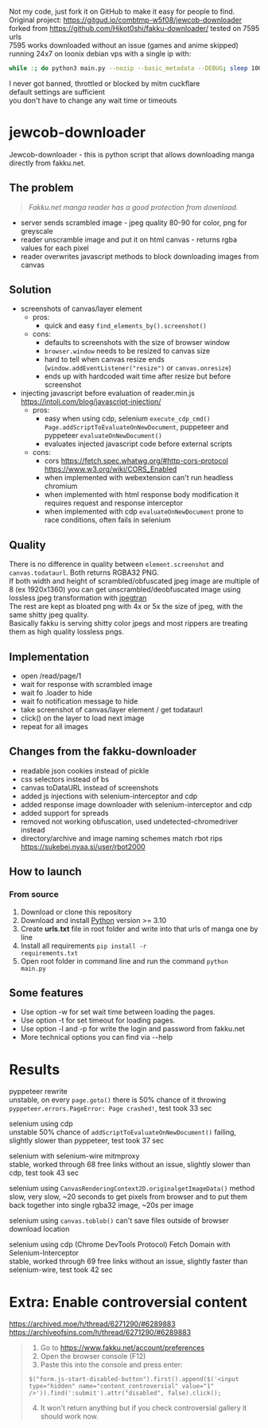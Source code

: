 Not my code, just fork it on GitHub to make it easy for people to find.
Original project: https://gitgud.io/combtmp-w5f08/jewcob-downloader
forked from https://github.com/Hikot0shi/fakku-downloader/
tested on 7595 urls   
7595 works downloaded without an issue (games and anime skipped)   
running 24x7 on loonix debian vps with a single ip with:   
```bash
while :; do python3 main.py --nozip --basic_metadata --DEBUG; sleep 100; done
```
I never got banned, throttled or blocked by mitm cuckflare   
default settings are sufficient   
you don't have to change any wait time or timeouts   

# jewcob-downloader

Jewcob-downloader - this is python script that allows downloading manga directly from fakku.net.

## The problem

> *Fakku.net manga reader has a good protection from download.* 

- server sends scrambled image - jpeg quality 80-90 for color, png for greyscale
- reader unscramble image and put it on html canvas - returns rgba values for each pixel
- reader overwrites javascript methods to block downloading images from canvas

## Solution

- screenshots of canvas/layer element
  - pros:
    - quick and easy `find_elements_by().screenshot()`
  - cons:
    - defaults to screenshots with the size of browser window
    - `browser.window` needs to be resized to canvas size
	- hard to tell when canvas resize ends (`window.addEventListener("resize")` or `canvas.onresize`)
    - ends up with hardcoded wait time after resize but before screenshot
- injecting javascript before evaluation of reader.min.js https://intoli.com/blog/javascript-injection/  
  - pros:
    - easy when using cdp, selenium `execute_cdp_cmd()` `Page.addScriptToEvaluateOnNewDocument`, puppeteer and pyppeteer `evaluateOnNewDocument()`
    - evaluates injected javascript code before external scripts
  - cons:
    - cors https://fetch.spec.whatwg.org/#http-cors-protocol https://www.w3.org/wiki/CORS_Enabled 
    - when implemented with webextension can't run headless chromium  
    - when implemented with html response body modification it requires request and response interceptor 
    - when implemented with cdp `evaluateOnNewDocument` prone to race conditions, often fails in selenium

## Quality

There is no difference in quality between `element.screenshot` and `canvas.todataurl`.  Both returns RGBA32 PNG.  
If both width and height of scrambled/obfuscated jpeg image are multiple of 8 (ex 1920x1360) you can get unscrambled/deobfuscated image using lossless jpeg transformation with [jpegtran](https://jpegclub.org/jpegtran)  
The rest are kept as bloated png with 4x or 5x the size of jpeg, with the same shitty jpeg quality.  
Basically fakku is serving shitty color jpegs and most rippers are treating them as high quality lossless pngs. 

## Implementation
- open /read/page/1
- wait for response with scrambled image
- wait fo .loader to hide
- wait fo notification message to hide
- take screenshot of canvas/layer element / get todataurl
- click() on the layer to load next image
- repeat for all images

## Changes from the fakku-downloader
- readable json cookies instead of pickle
- css selectors instead of bs
- canvas toDataURL instead of screenshots
- added js injections with selenium-interceptor and cdp
- added response image downloader with selenium-interceptor and cdp
- added support for spreads
- removed not working obfuscation, used undetected-chromedriver instead
- directory/archive and image naming schemes match rbot rips https://sukebei.nyaa.si/user/rbot2000

## How to launch  

### From source  
1) Download or clone this repository
2) Download and install [Python](https://www.python.org/downloads/release)  version >= 3.10
3) Create **urls.txt** file in root folder and write into that urls of manga one by line
4) Install all requirements <code>pip install -r requirements.txt</code>
5) Open root folder in command line and run the command <code>python main.py</code>

## Some features
* Use option -w for set wait time between loading the pages.
* Use option -t for set timeout for loading pages.
* Use option -l and -p for write the login and password from fakku.net
* More technical options you can find via --help

# Results

pyppeteer rewrite  
unstable, on every `page.goto()` there is 50% chance of it throwing `pyppeteer.errors.PageError: Page crashed!`, test took 33 sec

selenium using cdp  
unstable 50% chance of `addScriptToEvaluateOnNewDocument()` failing, slightly slower than pyppeteer, test took 37 sec

selenium with selenium-wire mitmproxy  
stable, worked through 68 free links without an issue, slightly slower than cdp, test took 43 sec

selenium using `CanvasRenderingContext2D.originalgetImageData()` method  
slow, very slow, ~20 seconds to get pixels from browser and to put them back together into single rgba32 image, ~20s per image

selenium using `canvas.toblob()` can't save files outside of browser download location

selenium using cdp (Chrome DevTools Protocol) Fetch Domain with Selenium-Interceptor  
stable, worked through 69 free links without an issue, slightly faster than selenium-wire, test took 42 sec  

# Extra: Enable controversial content

https://archived.moe/h/thread/6271290/#6289883  
https://archiveofsins.com/h/thread/6271290/#6289883  

> 1. Go to https://www.fakku.net/account/preferences
> 2. Open the browser console (F12)
> 3. Paste this into the console and press enter:
> ```jquery
> $("form.js-start-disabled-button").first().append($('<input type="hidden" name="content_controversial" value="1" />')).find(':submit').attr("disabled", false).click();
> ```
> 4. It won't return anything but if you check controversial gallery it should work now.
